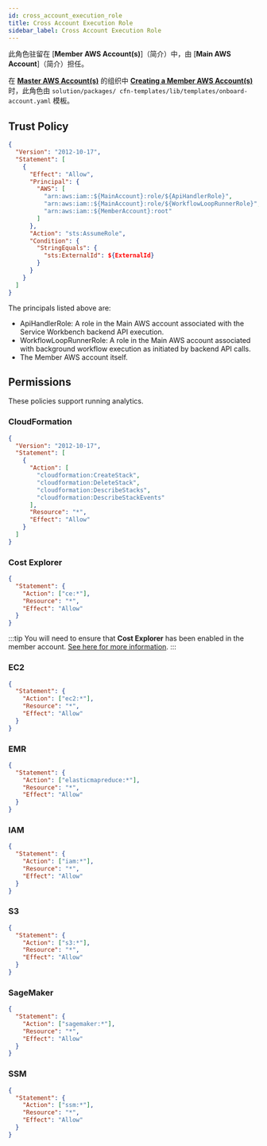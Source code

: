 ```yaml
---
id: cross_account_execution_role
title: Cross Account Execution Role
sidebar_label: Cross Account Execution Role
---
```


此角色驻留在 [**Member AWS Account(s)**]（简介）中，由 [**Main AWS Account**]（简介）担任。

在 [**Master AWS Account(s)**](introduction) 的组织中 [**Creating a Member AWS Account(s)**](create_member_account) 时，此角色由 `solution/packages/ cfn-templates/lib/templates/onboard-account.yaml` 模板。

## Trust Policy

```json
{
  "Version": "2012-10-17",
  "Statement": [
    {
      "Effect": "Allow",
      "Principal": {
        "AWS": [
          "arn:aws:iam::${MainAccount}:role/${ApiHandlerRole}",
          "arn:aws:iam::${MainAccount}:role/${WorkflowLoopRunnerRole}",
          "arn:aws:iam::${MemberAccount}:root"
        ]
      },
      "Action": "sts:AssumeRole",
      "Condition": {
        "StringEquals": {
          "sts:ExternalId": ${ExternalId}
        }
      }
    }
  ]
}
```

The principals listed above are:

- ApiHandlerRole: A role in the Main AWS account associated with the Service Workbench backend API execution.
- WorkflowLoopRunnerRole: A role in the Main AWS account associated with background workflow execution as initiated by backend API calls.
- The Member AWS account itself.

## Permissions

These policies support running analytics.

### CloudFormation

```json
{
  "Version": "2012-10-17",
  "Statement": [
    {
      "Action": [
        "cloudformation:CreateStack",
        "cloudformation:DeleteStack",
        "cloudformation:DescribeStacks",
        "cloudformation:DescribeStackEvents"
      ],
      "Resource": "*",
      "Effect": "Allow"
    }
  ]
}
```

### Cost Explorer

```json
{
  "Statement": {
    "Action": ["ce:*"],
    "Resource": "*",
    "Effect": "Allow"
  }
}
```

:::tip
You will need to ensure that **Cost Explorer** has been enabled in the member account. [See here for more information](https://docs.aws.amazon.com/awsaccountbilling/latest/aboutv2/ce-enable.html).
:::

### EC2

```json
{
  "Statement": {
    "Action": ["ec2:*"],
    "Resource": "*",
    "Effect": "Allow"
  }
}
```

### EMR

```json
{
  "Statement": {
    "Action": ["elasticmapreduce:*"],
    "Resource": "*",
    "Effect": "Allow"
  }
}
```

### IAM

```json
{
  "Statement": {
    "Action": ["iam:*"],
    "Resource": "*",
    "Effect": "Allow"
  }
}
```

### S3

```json
{
  "Statement": {
    "Action": ["s3:*"],
    "Resource": "*",
    "Effect": "Allow"
  }
}
```

### SageMaker

```json
{
  "Statement": {
    "Action": ["sagemaker:*"],
    "Resource": "*",
    "Effect": "Allow"
  }
}
```

### SSM

```json
{
  "Statement": {
    "Action": ["ssm:*"],
    "Resource": "*",
    "Effect": "Allow"
  }
}
```
